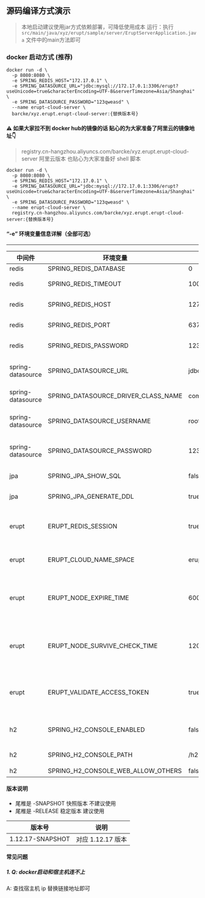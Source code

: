 ## 源码编译方式演示

> 本地启动建议使用jar方式依赖部署，可降低使用成本
> 运行：执行`src/main/java/xyz/erupt/sample/server/EruptServerApplication.java` 文件中的main方法即可

### docker 启动方式 (推荐)

```shell
docker run -d \
  -p 8080:8080 \
  -e SPRING_REDIS_HOST="172.17.0.1" \
  -e SPRING_DATASOURCE_URL="jdbc:mysql://172.17.0.1:3306/erupt?useUnicode=true&characterEncoding=UTF-8&serverTimezone=Asia/Shanghai" \
  -e SPRING_DATASOURCE_PASSWORD="123qweasd" \
  --name erupt-cloud-server \
  barcke/xyz.erupt.erupt-cloud-server:{替换版本号}
```

#### ⚠️ 如果大家拉不到 docker hub的镜像的话 贴心的为大家准备了阿里云的镜像地址👇

> registry.cn-hangzhou.aliyuncs.com/barcke/xyz.erupt.erupt-cloud-server
> 阿里云版本 也贴心为大家准备好 shell 脚本

```shell
docker run -d \
  -p 8080:8080 \
  -e SPRING_REDIS_HOST="172.17.0.1" \
  -e SPRING_DATASOURCE_URL="jdbc:mysql://172.17.0.1:3306/erupt?useUnicode=true&characterEncoding=UTF-8&serverTimezone=Asia/Shanghai" \
  -e SPRING_DATASOURCE_PASSWORD="123qweasd" \
  --name erupt-cloud-server \
  registry.cn-hangzhou.aliyuncs.com/barcke/xyz.erupt.erupt-cloud-server:{替换版本号}
```

#### “-e” 环境变量信息详解（全部可选）

---

| 中间件               | 环境变量                                | 案例参数                               | 描述                        |
|-------------------|-------------------------------------|------------------------------------|---------------------------|
| redis             | SPRING_REDIS_DATABASE               | 0                                  | redis db                  |
| redis             | SPRING_REDIS_TIMEOUT                | 10000                              | redis超时时间                 |
| redis             | SPRING_REDIS_HOST                   | 127.0.0.1                          | redis链接地址                 |
| redis             | SPRING_REDIS_PORT                   | 6379                               | redis端口                   |
| redis             | SPRING_REDIS_PASSWORD               | 123456                             | redis密码                   |
| spring-datasource | SPRING_DATASOURCE_URL               | jdbc:mysql://172.17.0.1:3306/erupt | 数据库连接地址                   |
| spring-datasource | SPRING_DATASOURCE_DRIVER_CLASS_NAME | com.mysql.jdbc.Driver              | 数据库方言                     |
| spring-datasource | SPRING_DATASOURCE_USERNAME          | root                               | 数据库连接用户名                  |
| spring-datasource | SPRING_DATASOURCE_PASSWORD          | 123456                             | 数据库连接密码                   |
| jpa               | SPRING_JPA_SHOW_SQL                 | false                              | jpa是否展示sql                |
| jpa               | SPRING_JPA_GENERATE_DDL             | true                               | jpa是否生成ddl                |
| erupt             | ERUPT_REDIS_SESSION                 | true                               | erupt是否开启redis会话          |
| erupt             | ERUPT_CLOUD_NAME_SPACE              | erupt-cloud:                       | cloud key 命名空间            |
| erupt             | ERUPT_NODE_EXPIRE_TIME              | 60000                              | node节点持久化时长，单位：ms         |
| erupt             | ERUPT_NODE_SURVIVE_CHECK_TIME       | 120000                             | node节点存活检查周期，单位：ms        |
| erupt             | ERUPT_VALIDATE_ACCESS_TOKEN         | true                               | 是否校验 node 节点 access-token |
| h2                | SPRING_H2_CONSOLE_ENABLED           | false                              | h2 控制台是否开启                |
| h2                | SPRING_H2_CONSOLE_PATH              | /h2                                | h2 控制台地址                  |
| h2                | SPRING_H2_CONSOLE_WEB_ALLOW_OTHERS  | false                              | h2 配置                     |

#### 版本说明

- 尾椎是 -SNAPSHOT 快照版本 不建议使用
- 尾椎是 -RELEASE 稳定版本 建议使用

| 版本号              | 说明            |
|------------------|---------------|
| 1.12.17-SNAPSHOT | 对应 1.12.17 版本 |

#### 常见问题

##### 1. Q: docker启动和宿主机连不上

A: 查找宿主机 ip 替换链接地址即可